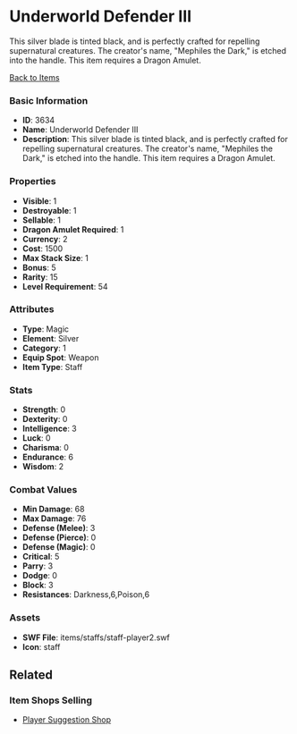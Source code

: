 # Underworld Defender III

This silver blade is tinted black, and is perfectly crafted for repelling supernatural creatures. The creator's name, "Mephiles the Dark," is etched into the handle. This item requires a Dragon Amulet.

[Back to Items](../items.md)

### Basic Information

- **ID**: 3634
- **Name**: Underworld Defender III
- **Description**: This silver blade is tinted black, and is perfectly crafted for repelling supernatural creatures. The creator&#039;s name, &quot;Mephiles the Dark,&quot; is etched into the handle. This item requires a Dragon Amulet.

### Properties

- **Visible**: 1
- **Destroyable**: 1
- **Sellable**: 1
- **Dragon Amulet Required**: 1
- **Currency**: 2
- **Cost**: 1500
- **Max Stack Size**: 1
- **Bonus**: 5
- **Rarity**: 15
- **Level Requirement**: 54

### Attributes

- **Type**: Magic
- **Element**: Silver
- **Category**: 1
- **Equip Spot**: Weapon
- **Item Type**: Staff

### Stats

- **Strength**: 0
- **Dexterity**: 0
- **Intelligence**: 3
- **Luck**: 0
- **Charisma**: 0
- **Endurance**: 6
- **Wisdom**: 2

### Combat Values

- **Min Damage**: 68
- **Max Damage**: 76
- **Defense (Melee)**: 3
- **Defense (Pierce)**: 0
- **Defense (Magic)**: 0
- **Critical**: 5
- **Parry**: 3
- **Dodge**: 0
- **Block**: 3
- **Resistances**: Darkness,6,Poison,6

### Assets

- **SWF File**: items/staffs/staff-player2.swf
- **Icon**: staff

## Related

### Item Shops Selling

- [Player Suggestion Shop](../item-shops/135-player-suggestion-shop.md)

